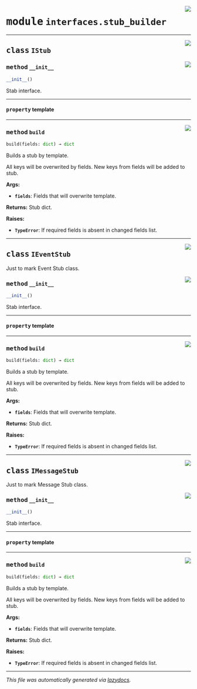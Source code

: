 <!-- markdownlint-disable -->

<a href="../../th2_data_services/interfaces/stub_builder.py#L0"><img align="right" style="float:right;" src="https://img.shields.io/badge/-source-cccccc?style=flat-square"></a>

# <kbd>module</kbd> `interfaces.stub_builder`






---

<a href="../../th2_data_services/interfaces/stub_builder.py#L18"><img align="right" style="float:right;" src="https://img.shields.io/badge/-source-cccccc?style=flat-square"></a>

## <kbd>class</kbd> `IStub`




<a href="../../th2_data_services/interfaces/stub_builder.py#L24"><img align="right" style="float:right;" src="https://img.shields.io/badge/-source-cccccc?style=flat-square"></a>

### <kbd>method</kbd> `__init__`

```python
__init__()
```

Stab interface. 


---

#### <kbd>property</kbd> template







---

<a href="../../th2_data_services/interfaces/stub_builder.py#L61"><img align="right" style="float:right;" src="https://img.shields.io/badge/-source-cccccc?style=flat-square"></a>

### <kbd>method</kbd> `build`

```python
build(fields: dict) → dict
```

Builds a stub by template. 

All keys will be overwrited by fields. New keys from fields will be added to stub. 



**Args:**
 
 - <b>`fields`</b>:  Fields that will overwrite template. 



**Returns:**
 Stub dict. 



**Raises:**
 
 - <b>`TypeError`</b>:  If required fields is absent in changed fields list. 


---

<a href="../../th2_data_services/interfaces/stub_builder.py#L85"><img align="right" style="float:right;" src="https://img.shields.io/badge/-source-cccccc?style=flat-square"></a>

## <kbd>class</kbd> `IEventStub`
Just to mark Event Stub class. 

<a href="../../th2_data_services/interfaces/stub_builder.py#L24"><img align="right" style="float:right;" src="https://img.shields.io/badge/-source-cccccc?style=flat-square"></a>

### <kbd>method</kbd> `__init__`

```python
__init__()
```

Stab interface. 


---

#### <kbd>property</kbd> template







---

<a href="../../th2_data_services/interfaces/stub_builder.py#L61"><img align="right" style="float:right;" src="https://img.shields.io/badge/-source-cccccc?style=flat-square"></a>

### <kbd>method</kbd> `build`

```python
build(fields: dict) → dict
```

Builds a stub by template. 

All keys will be overwrited by fields. New keys from fields will be added to stub. 



**Args:**
 
 - <b>`fields`</b>:  Fields that will overwrite template. 



**Returns:**
 Stub dict. 



**Raises:**
 
 - <b>`TypeError`</b>:  If required fields is absent in changed fields list. 


---

<a href="../../th2_data_services/interfaces/stub_builder.py#L92"><img align="right" style="float:right;" src="https://img.shields.io/badge/-source-cccccc?style=flat-square"></a>

## <kbd>class</kbd> `IMessageStub`
Just to mark Message Stub class. 

<a href="../../th2_data_services/interfaces/stub_builder.py#L24"><img align="right" style="float:right;" src="https://img.shields.io/badge/-source-cccccc?style=flat-square"></a>

### <kbd>method</kbd> `__init__`

```python
__init__()
```

Stab interface. 


---

#### <kbd>property</kbd> template







---

<a href="../../th2_data_services/interfaces/stub_builder.py#L61"><img align="right" style="float:right;" src="https://img.shields.io/badge/-source-cccccc?style=flat-square"></a>

### <kbd>method</kbd> `build`

```python
build(fields: dict) → dict
```

Builds a stub by template. 

All keys will be overwrited by fields. New keys from fields will be added to stub. 



**Args:**
 
 - <b>`fields`</b>:  Fields that will overwrite template. 



**Returns:**
 Stub dict. 



**Raises:**
 
 - <b>`TypeError`</b>:  If required fields is absent in changed fields list. 




---

_This file was automatically generated via [lazydocs](https://github.com/ml-tooling/lazydocs)._
